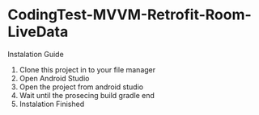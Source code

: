 # CodingTest-MVVM-Retrofit-Room-LiveData

Instalation Guide

1. Clone this project in to your file manager
2. Open Android Studio
3. Open the project from android studio
4. Wait until the prosecing build gradle end
5. Instalation Finished
